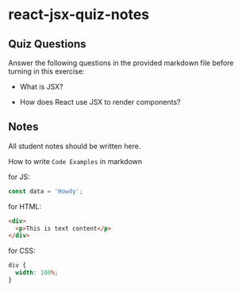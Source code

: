 # react-jsx-quiz-notes

## Quiz Questions

Answer the following questions in the provided markdown file before turning in this exercise:

- What is JSX?

- How does React use JSX to render components?

## Notes

All student notes should be written here.

How to write `Code Examples` in markdown

for JS:

```javascript
const data = 'Howdy';
```

for HTML:

```html
<div>
  <p>This is text content</p>
</div>
```

for CSS:

```css
div {
  width: 100%;
}
```
